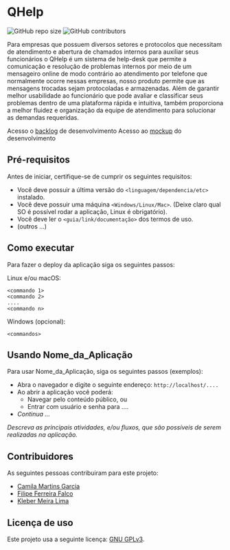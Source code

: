 # QHelp

<!--- Exemplos de badges. Acesse https://shields.io para outras opções. Você pode querer incluir informações de dependencias, build, testes, licença, etc. --->
![GitHub repo size](https://img.shields.io/github/repo-size/hsborges/progweb-template)
![GitHub contributors](https://img.shields.io/github/contributors/hsborges/progweb-template)

Para empresas que possuem diversos setores e protocolos que necessitam de atendimento e abertura de chamados internos para auxiliar seus funcionários o QHelp é um sistema de help-desk que permite a comunicação e resolução de problemas internos por meio de um mensageiro online de modo contrário ao atendimento por telefone que normalmente ocorre nessas empresas, nosso produto permite que as mensagens trocadas sejam protocoladas e armazenadas. Além de garantir melhor usabilidade ao funcionário que pode avaliar e classificar seus problemas dentro de uma plataforma rápida e intuitiva, também proporciona a melhor fluidez e organização da equipe de atendimento para solucionar as demandas requeridas. 

Acesso o [backlog](https://docs.google.com/spreadsheets/d/1Hta1WhosgH-4h9NC0ErxVpfXV1IxrGRjrFBXKIp29I4/edit?usp=sharing) de desenvolvimento
Acesso ao [mockup](https://drive.google.com/open?id=11ibLOhiIx5Xgt8adgL6ctP-gD0vVf5Cw) do desenvolvimento

## Pré-requisitos

Antes de iniciar, certifique-se de cumprir os seguintes requisitos:
<!--- Estes são alguns exemplos de requisitos. Adicione, duplique e remove como necessário --->
* Você deve possuir a última versão do `<linguagem/dependencia/etc>` instalado.
* Você deve possuir uma máquina `<Windows/Linux/Mac>`. (Deixe claro qual SO é possível rodar a aplicação, Linux é obrigatório).
* Você deve ler o `<guia/link/documentação>` dos termos de uso.
* (outros ...)

## Como executar

Para fazer o deploy da aplicação siga os seguintes passos:

Linux e/ou macOS:
```
<commando 1>
<commando 2>
....
<commando n>
```

Windows (opcional):
```
<commandos>
```

## Usando Nome_da_Aplicação

Para usar Nome_da_Aplicação, siga os seguintes passos (exemplos):

* Abra o navegador e digite o seguinte endereço: `http://localhost/....`
* Ao abrir a aplicação você poderá:
  * Navegar pelo conteúdo público, ou
  * Entrar com usuário e senha para ....
* *Continua ...*  

*Descreva as principais atividades, e/ou fluxos, que são possíveis de serem realizadas na aplicação.*

## Contribuidores

As seguintes pessoas contribuiram para este projeto:

* [Camila Martins Garcia](https://github.com/camzgarcia)
* [Filipe Ferreira Falco](https://github.com/FilipeFalco)
* [Kleber Meira Lima](https://github.com/KleberMeira)

## Licença de uso

Este projeto usa a seguinte licença: [GNU GPLv3](https://www.gnu.org/licenses/gpl-3.0.pt-br.html).
